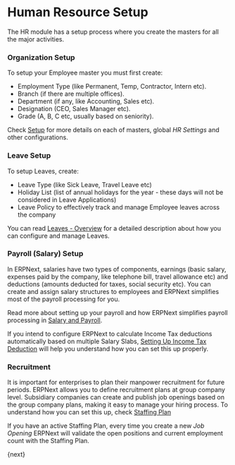 <!-- add-breadcrumbs -->
# Human Resource Setup

The HR module has a setup process where you create the masters for all the major activities.

### Organization Setup

To setup your Employee master you must first create:

* Employment Type (like Permanent, Temp, Contractor, Intern etc).
* Branch (if there are multiple offices).
* Department (if any, like Accounting, Sales etc).
* Designation (CEO, Sales Manager etc).
* Grade (A, B, C etc, usually based on seniority).

Check [Setup](/docs/user/manual/en/human-resources/setup/) for more details on each of masters, global _HR Settings_ and other configurations.

### Leave Setup

To setup Leaves, create:

* Leave Type (like Sick Leave, Travel Leave etc)
* Holiday List (list of annual holidays for the year - these days will not be considered in Leave Applications)
* Leave Policy to effectively track and manage Employee leaves across the company

You can read [Leaves - Overview](/docs/user/manual/en/human-resources/leave.html) for a detailed description about how you can configure and manage Leaves.

### Payroll (Salary) Setup

In ERPNext, salaries have two types of components, earnings (basic salary, expenses paid by the company, like telephone bill, travel allowance etc) and deductions (amounts deducted for taxes, social security etc). You can create and assign salary structures to employees and ERPNext simplifies most of the payroll processing for you.

Read more about setting up your payroll and how ERPNext simplifies payroll processing in [Salary and Payroll](/docs/user/manual/en/human-resources/salary-and-payroll.html).

If you intend to configure ERPNext to calculate Income Tax deductions automatically based on multiple Salary Slabs, [Setting Up Income Tax Deduction]((/docs/user/manual/en/human-resources/setting-up-tax.html)) will help you understand how you can set this up properly.

### Recruitment

It is important for enterprises to plan their manpower recruitment for future periods. ERPNext allows you to define recruitment plans at group company level. Subsidiary companies can create and publish job openings based on the group company plans, making it easy to manage your hiring process. To understand how you can set this up, check [Staffing Plan](/docs/user/manual/en/human-resources/setup/staffing-plan.html)

If you have an active Staffing Plan, every time you create a new _Job Opening_ ERPNext will validate the open positions and current employment count with the Staffing Plan.

{next}
